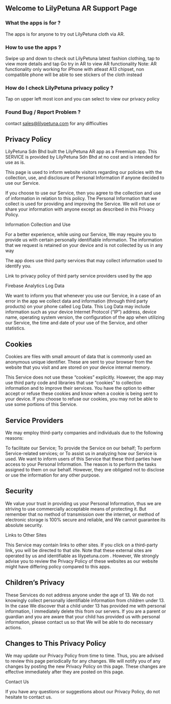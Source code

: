 ## Welcome to LilyPetuna AR Support Page


### What the apps is for ?
The apps is for anyone to try out LilyPetuna cloth via AR.

### How to use the apps ?
Swipe up and down to check out LilyPetuna latest fashion clothing, tap to view more details and tap Go try in AR to view AR functionality
Note: AR functionality only working for iPhone with atleast A13 chipset, non compatible phone will be able to see stickers of the cloth instead

### How do I check LilyPetuna privacy policy ?
Tap on upper left most icon and you can select to view our privacy policy

### Found Bug / Report Problem ?
contact sales@lilypetuna.com for any difficulties


## Privacy Policy

LilyPetuna Sdn Bhd built the LilyPetuna AR app as a Freemium app. This SERVICE is provided by LilyPetuna Sdn Bhd at no cost and is intended for use as is.

This page is used to inform website visitors regarding our policies with the collection, use, and disclosure of Personal Information if anyone decided to use our Service.

If you choose to use our Service, then you agree to the collection and use of information in relation to this policy. The Personal Information that we collect is used for providing and improving the Service. We will not use or share your information with anyone except as described in this Privacy Policy.

Information Collection and Use

For a better experience, while using our Service, We may require you to provide us with certain personally identifiable information. The information that we request is retained on your device and is not collected by us in any way

The app does use third party services that may collect information used to identify you.

Link to privacy policy of third party service providers used by the app

Firebase Analytics
Log Data

We want to inform you that whenever you use our Service, in a case of an error in the app we collect data and information (through third party products) on your phone called Log Data. This Log Data may include information such as your device Internet Protocol (“IP”) address, device name, operating system version, the configuration of the app when utilizing our Service, the time and date of your use of the Service, and other statistics.

## Cookies

Cookies are files with small amount of data that is commonly used an anonymous unique identifier. These are sent to your browser from the website that you visit and are stored on your device internal memory.

This Service does not use these “cookies” explicitly. However, the app may use third party code and libraries that use “cookies” to collection information and to improve their services. You have the option to either accept or refuse these cookies and know when a cookie is being sent to your device. If you choose to refuse our cookies, you may not be able to use some portions of this Service.

## Service Providers

We may employ third-party companies and individuals due to the following reasons:

To facilitate our Service;
To provide the Service on our behalf;
To perform Service-related services; or
To assist us in analyzing how our Service is used.
We want to inform users of this Service that these third parties have access to your Personal Information. The reason is to perform the tasks assigned to them on our behalf. However, they are obligated not to disclose or use the information for any other purpose.

## Security

We value your trust in providing us your Personal Information, thus we are striving to use commercially acceptable means of protecting it. But remember that no method of transmission over the internet, or method of electronic storage is 100% secure and reliable, and We cannot guarantee its absolute security.

Links to Other Sites

This Service may contain links to other sites. If you click on a third-party link, you will be directed to that site. Note that these external sites are operated by us and identifiable as lilypetuna.com . However, We strongly advise you to review the Privacy Policy of these websites as our website might have differing policy compared to this apps.

## Children’s Privacy

These Services do not address anyone under the age of 13. We do not knowingly collect personally identifiable information from children under 13. In the case We discover that a child under 13 has provided me with personal information, I immediately delete this from our servers. If you are a parent or guardian and you are aware that your child has provided us with personal information, please contact us so that We will be able to do necessary actions.

## Changes to This Privacy Policy

We may update our Privacy Policy from time to time. Thus, you are advised to review this page periodically for any changes. We will notify you of any changes by posting the new Privacy Policy on this page. These changes are effective immediately after they are posted on this page.

Contact Us

If you have any questions or suggestions about our Privacy Policy, do not hesitate to contact us.
